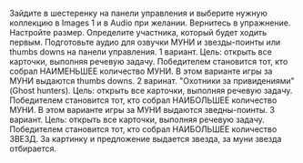 Зайдите в шестеренку на панели управления и выберите нужную коллекцию в Images 1 и в Audio при желании. Вернитесь в упражнение. Настройте размер. 
Определите участника, который будет ходить первым. Подготовьте аудио для озвучки МУНИ и звезды-поинты или thumbs downs на панели управления.
1 вариант. 
Цель: открыть все карточки, выполняя речевую задачу. Победителем становится тот, кто собрал НАИМЕНЬШЕЕ количество МУНИ. В этом варианте игры за МУНИ выдаются thumbs downs.
2 варинат. "Охотники за привидениями" (Ghost hunters).
Цель: открыть все карточки, выполняя речевую задачу. Победителем становится тот, кто собрал НАИБОЛЬШЕЕ количество МУНИ. В этом варианте игры за МУНИ выдаются зведны-поинты.
3 вариант.
Цель: открыть все карточки, выполняя речевую задачу. Победителем становится тот, кто собрал НАИБОЛЬШЕЕ количество ЗВЕЗД. 
За картинку и предложение выдается звезда, за муни звезда отбирается.
